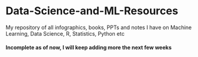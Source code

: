 # Data-Science-and-ML-Resources
My repository of all infographics, books, PPTs and notes I have on Machine Learning, Data Science, R, Statistics, Python etc


#### Incomplete as of now, I will keep adding more the next few weeks
